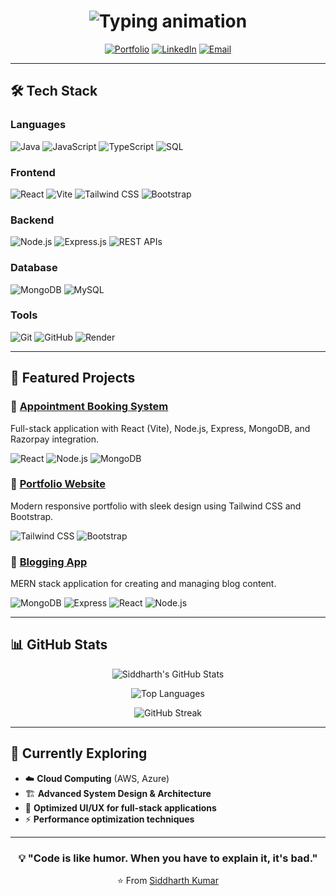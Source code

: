 <div align="center">

<h1 align="center">
  <img src="https://readme-typing-svg.herokuapp.com?font=Fira+Code&weight=600&size=30&duration=4000&pause=1000&color=22D3EE&center=true&vCenter=true&width=500&height=50&lines=👋+Hello,+I'm+Siddharth;🚀+MERN+Full+Stack+Developer" alt="Typing animation" />
</h1>


[![Portfolio](https://img.shields.io/badge/Portfolio-%23000000.svg?style=for-the-badge&logo=firefox&logoColor=#FF7139)](https://siddharth-kr.github.io/portfolio/index.html)
[![LinkedIn](https://img.shields.io/badge/LinkedIn-%230077B5.svg?style=for-the-badge&logo=linkedin&logoColor=white)](www.linkedin.com/in/siddharth-kumar-17b692259)
[![Email](https://img.shields.io/badge/Email-D14836?style=for-the-badge&logo=gmail&logoColor=white)](mailto:Siddharthkumar5364@gmail.com)

</div>

---

## 🛠️ Tech Stack

### **Languages**
![Java](https://img.shields.io/badge/Java-ED8B00?style=for-the-badge&logo=openjdk&logoColor=white)
![JavaScript](https://img.shields.io/badge/JavaScript-F7DF1E?style=for-the-badge&logo=javascript&logoColor=black)
![TypeScript](https://img.shields.io/badge/TypeScript-007ACC?style=for-the-badge&logo=typescript&logoColor=white)
![SQL](https://img.shields.io/badge/SQL-4479A1?style=for-the-badge&logo=postgresql&logoColor=white)

### **Frontend**
![React](https://img.shields.io/badge/React-20232A?style=for-the-badge&logo=react&logoColor=61DAFB)
![Vite](https://img.shields.io/badge/Vite-B73BFE?style=for-the-badge&logo=vite&logoColor=FFD62E)
![Tailwind CSS](https://img.shields.io/badge/Tailwind_CSS-38B2AC?style=for-the-badge&logo=tailwind-css&logoColor=white)
![Bootstrap](https://img.shields.io/badge/Bootstrap-563D7C?style=for-the-badge&logo=bootstrap&logoColor=white)

### **Backend**
![Node.js](https://img.shields.io/badge/Node.js-339933?style=for-the-badge&logo=nodedotjs&logoColor=white)
![Express.js](https://img.shields.io/badge/Express.js-000000?style=for-the-badge&logo=express&logoColor=white)
![REST APIs](https://img.shields.io/badge/REST-02569B?style=for-the-badge&logo=rest&logoColor=white)

### **Database**
![MongoDB](https://img.shields.io/badge/MongoDB-47A248?style=for-the-badge&logo=mongodb&logoColor=white)
![MySQL](https://img.shields.io/badge/MySQL-4479A1?style=for-the-badge&logo=mysql&logoColor=white)

### **Tools**
![Git](https://img.shields.io/badge/Git-F05032?style=for-the-badge&logo=git&logoColor=white)
![GitHub](https://img.shields.io/badge/GitHub-181717?style=for-the-badge&logo=github&logoColor=white)
![Render](https://img.shields.io/badge/Render-46E3B7?style=for-the-badge&logo=render&logoColor=white)

---

## 📌 Featured Projects

### 🔗 [Appointment Booking System](https://appointment-booking-frontend-6clx.onrender.com)
Full-stack application with React (Vite), Node.js, Express, MongoDB, and Razorpay integration.

![React](https://img.shields.io/badge/React-20232A?style=flat-square&logo=react&logoColor=61DAFB)
![Node.js](https://img.shields.io/badge/Node.js-339933?style=flat-square&logo=nodedotjs&logoColor=white)
![MongoDB](https://img.shields.io/badge/MongoDB-47A248?style=flat-square&logo=mongodb&logoColor=white)

### 🎨 [Portfolio Website](https://siddharth-kr.github.io/portfolio/index.html)
Modern responsive portfolio with sleek design using Tailwind CSS and Bootstrap.

![Tailwind CSS](https://img.shields.io/badge/Tailwind_CSS-38B2AC?style=flat-square&logo=tailwind-css&logoColor=white)
![Bootstrap](https://img.shields.io/badge/Bootstrap-563D7C?style=flat-square&logo=bootstrap&logoColor=white)

### 📝 [Blogging App](dailyscribe-frontend.vercel.app)
MERN stack application for creating and managing blog content.

![MongoDB](https://img.shields.io/badge/MongoDB-47A248?style=flat-square&logo=mongodb&logoColor=white)
![Express](https://img.shields.io/badge/Express-000000?style=flat-square&logo=express&logoColor=white)
![React](https://img.shields.io/badge/React-20232A?style=flat-square&logo=react&logoColor=61DAFB)
![Node.js](https://img.shields.io/badge/Node.js-339933?style=flat-square&logo=nodedotjs&logoColor=white)

---

## 📊 GitHub Stats

<div align="center">

![Siddharth's GitHub Stats](https://github-readme-stats.vercel.app/api?username=Siddharth-Kumar&show_icons=true&count_private=true&hide_border=true&theme=radical)

![Top Languages](https://github-readme-stats.vercel.app/api/top-langs/?username=Siddharth-Kumar&layout=compact&hide_border=true&theme=radical)

![GitHub Streak](https://streak-stats.demolab.com/?user=Siddharth-Kumar&theme=radical&hide_border=true)

</div>

---

## 🌱 Currently Exploring

- ☁️ **Cloud Computing** (AWS, Azure)
- 🏗️ **Advanced System Design & Architecture**
- 🎨 **Optimized UI/UX for full-stack applications**
- ⚡ **Performance optimization techniques**

---

<div align="center">

### 💡 "Code is like humor. When you have to explain it, it's bad."

⭐️ From [Siddharth Kumar](https://github.com/Siddharth-Kr)

</div>
